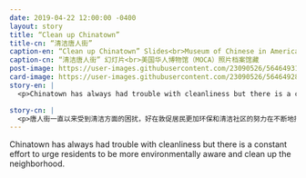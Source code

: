 ```yaml
---
date: 2019-04-22 12:00:00 -0400
layout: story
title: “Clean up Chinatown”
title-cn: “清洁唐人街”
caption-en: “Clean up Chinatown” Slides<br>Museum of Chinese in America (MOCA) Photograph Collection
caption-cn: “清洁唐人街” 幻灯片<br>美国华人博物馆（MOCA）照片档案馆藏
post-image: https://user-images.githubusercontent.com/23090526/56464931-c830f380-63c1-11e9-866a-3b9101bc766e.jpg
card-image: https://user-images.githubusercontent.com/23090526/56464928-c5ce9980-63c1-11e9-8c61-9f227dd0e574.jpg
story-en: |
  <p>Chinatown has always had trouble with cleanliness but there is a constant effort to urge residents to be more environmentally aware and clean up the neighborhood. In 1972, children from 3 New York public schools in Chinatown (P.S. 2, P.S. 23, and P.S. 42) created artwork to encourage people to “Clean up Chinatown.” On this Earth Day we would like to urge you to go out and demonstrate support for the wellbeing of the environment by volunteering at a clean-up event (https://www.epa.gov/earthday/earth-day-events ) or even simply taking public transportation instead of driving.</p>

story-cn: |
  <p>唐人街一直以来受到清洁方面的困扰，好在敦促居民更加环保和清洁社区的努力在不断地持续着。1972年，来自三所唐人街纽约公立小学的孩子们（公立第2小学、公立第23小学、以及公立第42小学）创作艺术品，鼓励人们“清洁唐人街”。今天是“地球日”，我们想敦促您走出去，为一项清洁活动当志愿者(https://www.epa.gov/earthday/earth-day-events )，来支持环境保护，或者就是简单地乘坐公共交通而不是开车。</p>
---
```


Chinatown has always had trouble with cleanliness but there is a constant effort to urge residents to be more environmentally aware and clean up the neighborhood.
